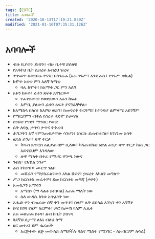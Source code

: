 ```yaml
---
tags: [EOTC]
title: አባባሎች
created: '2020-10-13T17:19:21.839Z'
modified: '2021-01-16T07:35:31.126Z'
---
```


# አባባሎች

* ብዙ ቢያወጉ ይዘነጉ፣ ብዙ ቢተቹ ይሰለቹ
* የአባትህ ቤት ሲዘረፍ አብረህ ዝረፍ
* ተቀመጥ በወንበሬ ተናገር በከንፈሬ (አፈ ንጉሥ፣ እንደ ራሴ፣ የንጉሥ ወኪል)
* ከሞተ አቴቴ ምን አለኝ ካማቴ
  * ባሌ ከሞተ፣ ከአማቴ ጋር ምን አለኝ
* አፉን ከፍቶ፣ ፊቱን ጸፍቶ አናገረው።
  * የፈቀደውን፣ የወደደውን አፉን ከፍቶ
  * እምቢ ያለውን ፊቱን ጸፍቶ ያናግራቸዋል።
* ከአሜከላ በለስ፣ ከእሾህ ወይን፣ ከመናፍቅ ትርጓሜ፣ ከትንባሆ ልምላሜ አይገኝም
* የማርያምን ብቅል የሰረቀ ቀድሞ ይጮሃል
* ሰንበቴ የግድ፣ ማኅበር የውድ
* ሴት ለባሏ ታጥባ ታጥና ትቅረብ
* ሕግጋትን እኛ የምንጠብቃቸው ሳንሆን፣ እነርሱ ይጠብቁናል። ከገሃነመ እሳት
* ዕድል ፈንታ፣ ጽዋ ተርታ
  * ቅዱስ ጴጥሮስ አልታጠብም ቢለው፣ ካላጠብኩህ ዕድል ፈንታ ጽዋ ተርታ ከእኔ ጋር አይኖርህም እንዳለው
  * ጽዋ ማለት በተራ የሚዞር ዋንጫ ነውና
* ገብስ፣ የእኽል ንጉሥ
* ራስ ተከናንቦ፣ ሙርጥ ገልቦ
  * መሸፈን የማያስፈልገውን አካል ሸፍኖ፣ ኃፍረተ አካልን መግለጥ
* ሥጋ ክርስቶስ መፈተቻ፣ ደመ ክርስቶስ መቅጃ (ታቦት)
* አመስጋኝ አማሳኝ
  * አማሰነ (ማ ላልቶ ይነበባል) አጠፋ ማለት ነው
  * ስለ ውዳሴ ከንቱ አጥፊነት ነው
* እሑድ ቀን ብጠራው ሰኞ ቀን መጥቶ፤ ስላም ሌት ይበላል እንኳን ቀን አግኝቶ
* ቡሄ ከገባ የለም ክረምት፣ ዶሮ ከጮኸ የለም ሌሊት
* አፍ መጽሐፍ ይነዳ፣ ልብ ከቤት ያሰናዳ
* ጓደኛህ ሲታማ ለእኔ ብለህ ስማ
* ዘር መተረ፣ ደም ቈረጠች
  - አረጅተው ልጅ መውለድ ለማይችሉ ባልና ሚስት የሚነገር - ለአብርሃም ለሳራ)
